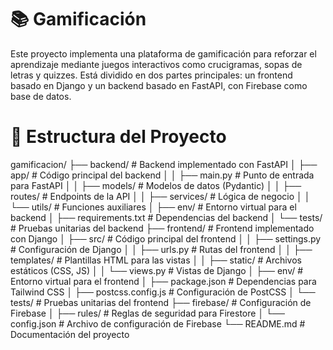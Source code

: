 # 📚 Gamificación
Este proyecto implementa una plataforma de gamificación para reforzar el aprendizaje mediante juegos interactivos como crucigramas, sopas de letras y quizzes. Está dividido en dos partes principales: un frontend basado en Django y un backend basado en FastAPI, con Firebase como base de datos.

# 🌟 Estructura del Proyecto

gamificacion/
├── backend/               # Backend implementado con FastAPI
│   ├── app/               # Código principal del backend
│   │   ├── main.py        # Punto de entrada para FastAPI
│   │   ├── models/        # Modelos de datos (Pydantic)
│   │   ├── routes/        # Endpoints de la API
│   │   ├── services/      # Lógica de negocio
│   │   └── utils/         # Funciones auxiliares
│   ├── env/               # Entorno virtual para el backend
│   ├── requirements.txt   # Dependencias del backend
│   └── tests/             # Pruebas unitarias del backend
├── frontend/              # Frontend implementado con Django
│   ├── src/               # Código principal del frontend
│   │   ├── settings.py    # Configuración de Django
│   │   ├── urls.py        # Rutas del frontend
│   │   ├── templates/     # Plantillas HTML para las vistas
│   │   ├── static/        # Archivos estáticos (CSS, JS)
│   │   └── views.py       # Vistas de Django
│   ├── env/               # Entorno virtual para el frontend
│   ├── package.json       # Dependencias para Tailwind CSS
│   ├── postcss.config.js  # Configuración de PostCSS
│   └── tests/             # Pruebas unitarias del frontend
├── firebase/              # Configuración de Firebase
│   ├── rules/             # Reglas de seguridad para Firestore
│   └── config.json        # Archivo de configuración de Firebase
└── README.md              # Documentación del proyecto
